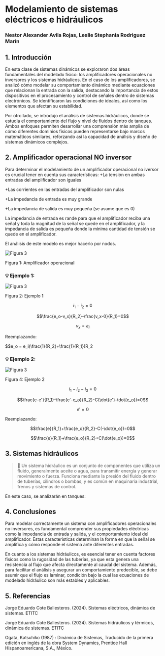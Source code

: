 # Modelamiento de sistemas eléctricos e hidráulicos
### Nestor Alexander Avila Rojas, Leslie Stephania Rodriguez Marín
## 1. Introducción
En esta clase de sistemas dinámicos se exploraron dos áreas fundamentales del modelado físico: los amplificadores operacionales no inversores y los sistemas hidráulicos. En el caso de los amplificadores, se analizó cómo modelar su comportamiento dinámico mediante ecuaciones que relacionan la entrada con la salida, destacando la importancia de estos dispositivos en el procesamiento y control de señales dentro de sistemas electrónicos. Se identificaron las condiciones de ideales, así como los elementos que afectan su estabilidad.

Por otro lado, se introdujo el análisis de sistemas hidráulicos, donde se estudia el comportamiento del flujo y nivel de fluidos dentro de tanques.  Ambos enfoques permiten desarrollar una comprensión más amplia de cómo diferentes dominios físicos pueden representarse bajo marcos matemáticos similares, reforzando así la capacidad de análisis y diseño de sistemas dinámicos complejos.
## 2. Amplificador operacional NO inversor
Para determinar el modelamiento de un amplificador operacional no iversor es crucial tener en cuenta sus características:
+La tensión en ambas entradas del amplificador son iguales

+Las corrientes en las entradas del amplificador son nulas

+La impedancia de entrada es muy grande

+La impedancia de salida es muy pequeña (se asume que es 0)

La impedancia de entrada es rande para que el amplificador reciba una señal y toda la magnitud de la señal se quede en el amplificador, y la impedancia de salida es pequeña donde la mínima cantidad de tensión se quede en el amplificador.

El análisis de este modelo es mejor hacerlo por nodos.

![Figura 3](Imagenes/OP1png)

Figura 1: Amplificador operacional

### 💡 Ejemplo 1:

![Figura 3](Imagenes/OP2png)

Figura 2: Ejemplo 1

$$i_1-i_2=0$$

$$\frac{e_o-v_x}{R_2}-\frac{v_x-0}{R_1}=0$$

$$v_x = e_i$$

Reemplazando:

$$e_o = e_i(\frac{1}{R_2}+\frac{1}{R_1})R_2

### 💡 Ejemplo 2:
![Figura 3](Imagenes/OP3png)

Figura 4: Ejemplo 2

$$i_1-i_2-i_3=0$$

$$\frac{e-e'}{R_1}-\frac{e'-e_o}{R_2}-C(\dot{e'}-\dot{e_o})=0$$

$$e'=0$$

Reemplazando:

$$\frac{e}{R_1}+\frac{e_o}{R_2}-C(-\dot{e_o})=0$$

$$\frac{e}{R_1}+\frac{e_o}{R_2}+C(\dot{e_o})=0$$

## 3. Sistemas hidráulicos
>🔑 Un sistema hidráulico es un conjunto de componentes que utiliza un fluido, generalmente aceite o agua, para transmitir energía y generar movimiento o fuerza. Funciona mediante la presión del fluido dentro de tuberías, cilindros o bombas, y es común en maquinaria industrial, frenos y sistemas de control.

En este caso, se analizarán en tanques:




## 4. Conclusiones
Para modelar correctamente un sistema con amplificadores operacionales no inversores, es fundamental comprender sus propiedades eléctricas como la impedancia de entrada y salida, y el comportamiento ideal del amplificador. Estas características determinan la forma en que la señal se amplifica y cómo responde el sistema ante diferentes entradas.

En cuanto a los sistemas hidráulicos, es esencial tener en cuenta factores físicos como la rugosidad de las tuberías, ya que esta genera una resistencia al flujo que afecta directamente al caudal del sistema. Además, para facilitar el análisis y asegurar un comportamiento predecible, se debe asumir que el flujo es laminar, condición bajo la cual las ecuaciones de modelado hidráulico son más estables y aplicables.

## 5. Referencias
Jorge Eduardo Cote Ballesteros. (2024). Sistemas eléctricos, dinámica de sistemas. ETITC

Jorge Eduardo Cote Ballesteros. (2024). Sistemas hidráulicos y térmicos, dinámica de sistemas. ETITC

Ogata, Katsuhiko (1987) : Dinámica de Sistemas, Traducido de la primera edición en inglés de la obra System Dynamics, Prentice Hall Hispanoamericana, S.A., México.


